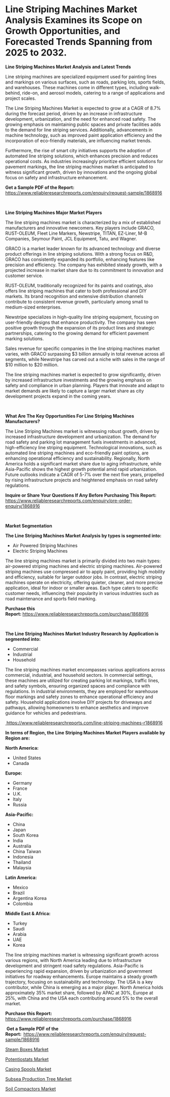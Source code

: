<p><h1>Line Striping Machines Market Analysis Examines its Scope on Growth Opportunities, and Forecasted Trends Spanning from 2025 to 2032.</h1></p><p><strong>Line Striping Machines Market Analysis and Latest Trends</strong></p>
<p><p>Line striping machines are specialized equipment used for painting lines and markings on various surfaces, such as roads, parking lots, sports fields, and warehouses. These machines come in different types, including walk-behind, ride-on, and aerosol models, catering to a range of applications and project scales. </p><p>The Line Striping Machines Market is expected to grow at a CAGR of 8.7% during the forecast period, driven by an increase in infrastructure development, urbanization, and the need for enhanced road safety. The growing emphasis on maintaining public spaces and private facilities adds to the demand for line striping services. Additionally, advancements in machine technology, such as improved paint application efficiency and the incorporation of eco-friendly materials, are influencing market trends.</p><p>Furthermore, the rise of smart city initiatives supports the adoption of automated line striping solutions, which enhances precision and reduces operational costs. As industries increasingly prioritize efficient solutions for pavement markings, the line striping machines market is anticipated to witness significant growth, driven by innovations and the ongoing global focus on safety and infrastructure enhancement.</p></p>
<p><strong>Get a Sample PDF of the Report:&nbsp;</strong> <a href="https://www.reliableresearchreports.com/enquiry/request-sample/1868916?utm_campaign=10&utm_medium=2&utm_source=Github&utm_content=ia&utm_term=08042025&utm_id=line-striping-machines">https://www.reliableresearchreports.com/enquiry/request-sample/1868916</a></p>
<p>&nbsp;</p>
<p><strong>Line Striping Machines Major Market Players</strong></p>
<p><p>The line striping machines market is characterized by a mix of established manufacturers and innovative newcomers. Key players include GRACO, RUST-OLEUM, Fleet Line Markers, Newstripe, TITAN, EZ-Liner, M-B Companies, Seymour Paint, JCL Equipment, Tatu, and Wagner. </p><p>GRACO is a market leader known for its advanced technology and diverse product offerings in line striping solutions. With a strong focus on R&D, GRACO has consistently expanded its portfolio, enhancing features like precision and efficiency. The company has exhibited steady growth, with a projected increase in market share due to its commitment to innovation and customer service.</p><p>RUST-OLEUM, traditionally recognized for its paints and coatings, also offers line striping machines that cater to both professional and DIY markets. Its brand recognition and extensive distribution channels contribute to consistent revenue growth, particularly among small to medium-sized enterprises.</p><p>Newstripe specializes in high-quality line striping equipment, focusing on user-friendly designs that enhance productivity. The company has seen positive growth through the expansion of its product lines and strategic partnerships, catering to the growing demand for efficient pavement marking solutions.</p><p>Sales revenue for specific companies in the line striping machines market varies, with GRACO surpassing $3 billion annually in total revenue across all segments, while Newstripe has carved out a niche with sales in the range of $10 million to $20 million.</p><p>The line striping machines market is expected to grow significantly, driven by increased infrastructure investments and the growing emphasis on safety and compliance in urban planning. Players that innovate and adapt to market demands are likely to capture a larger market share as city development projects expand in the coming years.</p></p>
<p>&nbsp;</p>
<p><strong>What Are The Key Opportunities For Line Striping Machines Manufacturers?</strong></p>
<p><p>The Line Striping Machines market is witnessing robust growth, driven by increased infrastructure development and urbanization. The demand for road safety and parking lot management fuels investments in advanced, high-efficiency line striping equipment. Technological innovations, such as automated line striping machines and eco-friendly paint options, are enhancing operational efficiency and sustainability. Regionally, North America holds a significant market share due to aging infrastructure, while Asia-Pacific shows the highest growth potential amid rapid urbanization. Future outlooks indicate a CAGR of 5-7% over the next five years, propelled by rising infrastructure projects and heightened emphasis on road safety regulations.</p></p>
<p><strong>Inquire or Share Your Questions If Any Before Purchasing This Report:</strong> <a href="https://www.reliableresearchreports.com/enquiry/pre-order-enquiry/1868916?utm_campaign=10&utm_medium=2&utm_source=Github&utm_content=ia&utm_term=08042025&utm_id=line-striping-machines">https://www.reliableresearchreports.com/enquiry/pre-order-enquiry/1868916</a></p>
<p>&nbsp;</p>
<p><strong>Market Segmentation</strong></p>
<p><strong>The Line Striping Machines Market Analysis by types is segmented into:</strong></p>
<p><ul><li>Air Powered Striping Machines</li><li>Electric Striping Machines</li></ul></p>
<p><p>The line striping machines market is primarily divided into two main types: air-powered striping machines and electric striping machines. Air-powered striping machines use compressed air to apply paint, providing high mobility and efficiency, suitable for larger outdoor jobs. In contrast, electric striping machines operate on electricity, offering quieter, cleaner, and more precise application, ideal for indoor or smaller areas. Each type caters to specific customer needs, influencing their popularity in various industries such as road maintenance and sports field marking.</p></p>
<p><strong>Purchase this Report:&nbsp;</strong><a href="https://www.reliableresearchreports.com/purchase/1868916?utm_campaign=10&utm_medium=2&utm_source=Github&utm_content=ia&utm_term=08042025&utm_id=line-striping-machines">https://www.reliableresearchreports.com/purchase/1868916</a></p>
<p>&nbsp;</p>
<p><strong>The Line Striping Machines Market Industry Research by Application is segmented into:</strong></p>
<p><ul><li>Commercial</li><li>Industrial</li><li>Household</li></ul></p>
<p><p>The line striping machines market encompasses various applications across commercial, industrial, and household sectors. In commercial settings, these machines are utilized for creating parking lot markings, traffic lines, and safety symbols, ensuring organized spaces and compliance with regulations. In industrial environments, they are employed for warehouse floor markings and safety zones to enhance operational efficiency and safety. Household applications involve DIY projects for driveways and pathways, allowing homeowners to enhance aesthetics and improve guidance for vehicles and pedestrians.</p></p>
<p><a href="https://www.reliableresearchreports.com/line-striping-machines-r1868916?utm_campaign=10&utm_medium=2&utm_source=Github&utm_content=ia&utm_term=08042025&utm_id=line-striping-machines">&nbsp;https://www.reliableresearchreports.com/line-striping-machines-r1868916</a></p>
<p><strong>In terms of Region, the Line Striping Machines Market Players available by Region are:</strong></p>
<p>
    <p> <strong> North America: </strong>
        <ul>
            <li>United States</li>
            <li>Canada</li>
        </ul>
        </p> 
    <p> <strong> Europe: </strong>
        <ul>
            <li>Germany</li>
            <li>France</li>
            <li>U.K.</li>
            <li>Italy</li>
            <li>Russia</li>
        </ul>
        </p> 
    <p> <strong> Asia-Pacific: </strong>
        <ul>
            <li>China</li>
            <li>Japan</li>
            <li>South Korea</li>
            <li>India</li>
            <li>Australia</li>
            <li>China Taiwan</li>
            <li>Indonesia</li>
            <li>Thailand</li>
            <li>Malaysia</li>
        </ul>
        </p> 
    <p> <strong> Latin America: </strong>
        <ul>
            <li>Mexico</li>
            <li>Brazil</li>
            <li>Argentina Korea</li>
            <li>Colombia</li>
        </ul>
        </p> 
    <p> <strong> Middle East & Africa: </strong>
        <ul>
            <li>Turkey</li>
            <li>Saudi</li>
            <li>Arabia</li>
            <li>UAE</li>
            <li>Korea</li>
        </ul>
    </p>
    </p>
<p><p>The line striping machines market is witnessing significant growth across various regions, with North America leading due to infrastructure development and stringent road safety regulations. Asia-Pacific is experiencing rapid expansion, driven by urbanization and government initiatives for roadway enhancements. Europe maintains a steady growth trajectory, focusing on sustainability and technology. The USA is a key contributor, while China is emerging as a major player. North America holds approximately 35% market share, followed by APAC at 30%, Europe at 25%, with China and the USA each contributing around 5% to the overall market.</p></p>
<p><strong>Purchase this Report: </strong><a href="https://www.reliableresearchreports.com/purchase/1868916?utm_campaign=10&utm_medium=2&utm_source=Github&utm_content=ia&utm_term=08042025&utm_id=line-striping-machines">https://www.reliableresearchreports.com/purchase/1868916</a></p>
<p>&nbsp;<strong>Get a Sample PDF of the Report:&nbsp;&nbsp;</strong><a href="https://www.reliableresearchreports.com/enquiry/request-sample/1868916?utm_campaign=10&utm_medium=2&utm_source=Github&utm_content=ia&utm_term=08042025&utm_id=line-striping-machines">https://www.reliableresearchreports.com/enquiry/request-sample/1868916</a></p>
<p><strong></strong></p>
<p><p><a href="https://github.com/eymermanda0p/Market-Research-Report-List-1/blob/main/steam-boxes-market.md?utm_campaign=10&utm_medium=2&utm_source=Github&utm_content=ia&utm_term=08042025&utm_id=line-striping-machines">Steam Boxes Market</a></p><p><a href="https://github.com/guzasbahsas/Market-Research-Report-List-1/blob/main/potentiostats-market.md?utm_campaign=10&utm_medium=2&utm_source=Github&utm_content=ia&utm_term=08042025&utm_id=line-striping-machines">Potentiostats Market</a></p><p><a href="https://github.com/rokiahgrendy/Market-Research-Report-List-1/blob/main/casing-spools-market.md?utm_campaign=10&utm_medium=2&utm_source=Github&utm_content=ia&utm_term=08042025&utm_id=line-striping-machines">Casing Spools Market</a></p><p><a href="https://github.com/nagateyisu29/Market-Research-Report-List-1/blob/main/subsea-production-tree-market.md?utm_campaign=10&utm_medium=2&utm_source=Github&utm_content=ia&utm_term=08042025&utm_id=line-striping-machines">Subsea Production Tree Market</a></p><p><a href="https://github.com/weisonmanych/Market-Research-Report-List-1/blob/main/soil-compactors-market.md?utm_campaign=10&utm_medium=2&utm_source=Github&utm_content=ia&utm_term=08042025&utm_id=line-striping-machines">Soil Compactors Market</a></p></p>